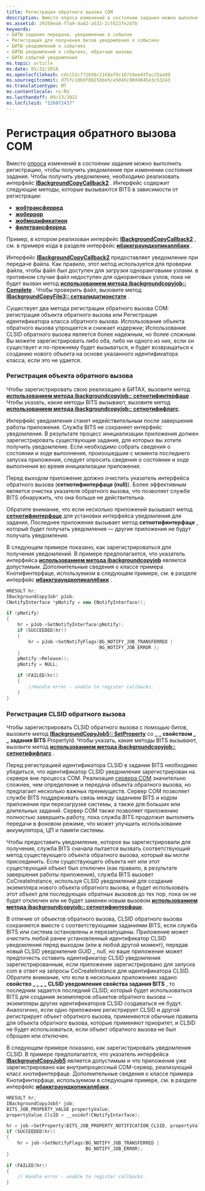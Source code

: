 ```yaml
---
title: Регистрация обратного вызова COM
description: Вместо опроса изменений в состоянии задания можно выполнить регистрацию, чтобы получить уведомление при изменении состояния задания.
ms.assetid: 29350ea4-f7a9-4a42-a531-2cf623fe247b
keywords:
- БИТЫ задания передачи, уведомление о событии
- Регистрация для получения битов уведомления о событиях
- БИТЫ уведомлений о событиях
- БИТЫ уведомлений о событиях, обратные вызовы
- БИТЫ событий уведомления
ms.topic: article
ms.date: 05/31/2018
ms.openlocfilehash: cdcc52c772656c2168af9c10724ee43fac25aa80
ms.sourcegitcommit: d75fc10b9f0825bbe5ce5045c90d4045e3c53243
ms.translationtype: MT
ms.contentlocale: ru-RU
ms.lasthandoff: 09/13/2021
ms.locfileid: "126972437"
---
```

# <a name="registering-a-com-callback"></a>Регистрация обратного вызова COM

Вместо [опроса](polling-for-the-status-of-the-job.md) изменений в состоянии задания можно выполнить регистрацию, чтобы получить уведомление при изменении состояния задания. Чтобы получить уведомление, необходимо реализовать интерфейс [**IBackgroundCopyCallback2**](/windows/desktop/api/Bits3_0/nn-bits3_0-ibackgroundcopycallback2) . Интерфейс содержит следующие методы, которые вызываются BITS в зависимости от регистрации:

-   [**жобтрансферред**](/windows/desktop/api/Bits/nf-bits-ibackgroundcopycallback-jobtransferred)
-   [**жоберрор**](/windows/desktop/api/Bits/nf-bits-ibackgroundcopycallback-joberror)
-   [**жобмодификатион**](/windows/desktop/api/Bits/nf-bits-ibackgroundcopycallback-jobmodification)
-   [**филетрансферред**](/windows/desktop/api/Bits3_0/nf-bits3_0-ibackgroundcopycallback2-filetransferred)

Пример, в котором реализован интерфейс [**IBackgroundCopyCallback2**](/windows/desktop/api/Bits3_0/nn-bits3_0-ibackgroundcopycallback2) , см. в примере кода в разделе интерфейс [**ибаккграундкопикаллбакк**](/windows/desktop/api/Bits/nn-bits-ibackgroundcopycallback) .

Интерфейс [**IBackgroundCopyCallback2**](/windows/desktop/api/Bits3_0/nn-bits3_0-ibackgroundcopycallback2) предоставляет уведомление при передаче файла. Как правило, этот метод используется для проверки файла, чтобы файл был доступен для загрузки одноранговыми узлами. в противном случае файл недоступен для одноранговых узлов, пока не будет вызван метод [**использованием метода ibackgroundcopyjob:: Complete**](/windows/desktop/api/Bits/nf-bits-ibackgroundcopyjob-complete) . Чтобы проверить файл, вызовите метод [**IBackgroundCopyFile3:: сетвалидатионстате**](/windows/desktop/api/Bits3_0/nf-bits3_0-ibackgroundcopyfile3-setvalidationstate) .

Существует два метода регистрации обратного вызова COM: регистрация объекта обратного вызова или Регистрация идентификатора класса обратного вызова. Использование объекта обратного вызова упрощается и снижает издержки; Использование CLSID обратного вызова является более надежным, но более сложным. Вы можете зарегистрировать либо оба, либо ни одного из них, если он существует и по-прежнему будет вызываться, и будет возвращаться к созданию нового объекта на основе указанного идентификатора класса, если это не удается.

### <a name="registering-a-callback-object"></a>Регистрация объекта обратного вызова

Чтобы зарегистрировать свою реализацию в БИТАХ, вызовите метод [**использованием метода ibackgroundcopyjob:: сетнотифинтерфаце**](/windows/desktop/api/Bits/nf-bits-ibackgroundcopyjob-setnotifyinterface) . Чтобы указать, какие методы BITS вызывают, вызовите метод [**использованием метода ibackgroundcopyjob:: сетнотифифлагс**](/windows/desktop/api/Bits/nf-bits-ibackgroundcopyjob-setnotifyflags).

Интерфейс уведомления станет недействительным после завершения работы приложения. Служба BITS не сохраняет интерфейс уведомления. В результате процесс инициализации приложения должен зарегистрировать существующие задания, для которых вы хотите получить уведомление. Если необходимо собрать сведения о состоянии и ходе выполнения, произошедшие с момента последнего запуска приложения, следует опросить сведения о состоянии и ходе выполнения во время инициализации приложения.

Перед выходом приложение должно очистить указатель интерфейса обратного вызова (**сетнотифинтерфаце (null)**). Более эффективным является очистка указателя обратного вызова, что позволяет службе BITS обнаружить, что она больше не действительна.

Обратите внимание, что если несколько приложений вызывают метод [**сетнотифинтерфаце**](/windows/desktop/api/Bits/nf-bits-ibackgroundcopyjob-setnotifyinterface) для установки интерфейса уведомления для задания, Последнее приложение вызывает метод **сетнотифинтерфаце** , который будет получать уведомления — другие приложения не будут получать уведомления.

В следующем примере показано, как зарегистрироваться для получения уведомлений. В примере предполагается, что указатель интерфейса [**использованием метода ibackgroundcopyjob**](/windows/desktop/api/Bits/nn-bits-ibackgroundcopyjob) является допустимым. Дополнительные сведения о классе примера Кнотифинтерфаце, используемом в следующем примере, см. в разделе интерфейс [**ибаккграундкопикаллбакк**](/windows/desktop/api/Bits/nn-bits-ibackgroundcopycallback) .


```C++
HRESULT hr;
IBackgroundCopyJob* pJob;
CNotifyInterface *pNotify = new CNotifyInterface();

if (pNotify)
{
    hr = pJob->SetNotifyInterface(pNotify);
    if (SUCCEEDED(hr))
    {
        hr = pJob->SetNotifyFlags(BG_NOTIFY_JOB_TRANSFERRED | 
                                  BG_NOTIFY_JOB_ERROR );
    }
    pNotify->Release();
    pNotify = NULL;

    if (FAILED(hr))
    {
        //Handle error - unable to register callbacks.
    }
}
```



### <a name="registering-a-callback-clsid"></a>Регистрация CLSID обратного вызова

Чтобы зарегистрировать CLSID обратного вызова с помощью битов, вызовите метод [**IBackgroundCopyJob5:: SetProperty**](/windows/desktop/api/Bits5_0/nf-bits5_0-ibackgroundcopyjob5-setproperty) со **\_ \_ свойством \_ \_ задания BITS** PropertyId. Чтобы указать, какие методы BITS вызывают, вызовите метод [**использованием метода ibackgroundcopyjob:: сетнотифифлагс**](/windows/desktop/api/Bits/nf-bits-ibackgroundcopyjob-setnotifyflags) .

Перед регистрацией идентификатора CLSID в задании BITS необходимо убедиться, что идентификатор CLSID уведомления зарегистрирован на сервере вне процесса COM. Реализация [сервера COM](/windows/desktop/com/com-server-responsibilities) значительно сложнее, чем определение и передача объекта обратного вызова, но предлагает несколько важных преимуществ. Сервер COM позволяет службе BITS поддерживать связь между заданием BITS и кодом приложения при перезагрузке системы, а также для больших или длительных заданий. Сервер COM также позволяет приложению полностью завершить работу, пока служба BITS продолжит выполнять передачи в фоновом режиме, что может улучшить использование аккумулятора, ЦП и памяти системы.

Чтобы предоставить уведомление, которое вы зарегистрировали для получения, служба BITS сначала пытается вызвать соответствующий метод существующего объекта обратного вызова, который вы могли присоединить. Если существующего объекта нет или этот существующий объект был отключен (как правило, в результате завершения работы приложения), служба BITS вызовет CoCreateInstance, используя CLSID уведомлений для создания экземпляра нового объекта обратного вызова, и будет использовать этот объект для последующих обратных вызовов до тех пор, пока он не будет отключен или не будет заменен новым вызовом [**использованием метода ibackgroundcopyjob:: сетнотифинтерфаце**](/windows/desktop/api/Bits/nf-bits-ibackgroundcopyjob-setnotifyinterface).

В отличие от объектов обратного вызова, CLSID обратного вызова сохраняется вместе с соответствующими заданиями BITS, если служба BITS или система остановлены и перезапущены. Приложение может очистить любой ранее установленный идентификатор CLSID уведомления перед выходом (или в любой другой момент), передав новый CLSID уведомления GUID \_ null, но ваше приложение может предпочесть оставить идентификатор CLSID уведомления зарегистрированным, если приложение зарегистрировано для запуска com в ответ на запросы CoCreateInstance для идентификатора CLSID. Обратите внимание, что если в нескольких приложениях задано **свойство \_ \_ \_ \_ CLSID уведомления свойства задания BITS** , то последним задается последний CLSID, который будет использоваться BITS для создания экземпляров объектов обратного вызова — экземпляры других идентификаторов CLSID создаваться не будут. Аналогично, если одно приложение регистрирует CLSID и другой регистрирует объект обратного вызова, применяются обычные правила для объекта обратного вызова, которые применяют приоритет, и CLSID не будет использоваться, если объект обратного вызова не был сброшен или отключен.

В следующем примере показано, как зарегистрировать уведомления CLSID. В примере предполагается, что указатель интерфейса [**IBackgroundCopyJob5**](/windows/desktop/api/Bits5_0/nn-bits5_0-ibackgroundcopyjob5) является допустимым и что приложение уже зарегистрировано как внутрипроцессный COM-сервер, реализующий класс кнотифинтерфаце. Дополнительные сведения о классе примера Кнотифинтерфаце, используемом в следующем примере, см. в разделе интерфейс [**ибаккграундкопикаллбакк**](/windows/desktop/api/Bits/nn-bits-ibackgroundcopycallback) .


```C++
HRESULT hr; 
IBackgroundCopyJob5* job; 
BITS_JOB_PROPERTY_VALUE propertyValue; 
propertyValue.ClsID = __uuidof(CNotifyInterface); 

hr = job->SetProperty(BITS_JOB_PROPERTY_NOTIFICATION_CLSID, propertyValue); 
if (SUCCEEDED(hr)) 
{ 
    hr = job->SetNotifyFlags(BG_NOTIFY_JOB_TRANSFERRED |  
                             BG_NOTIFY_JOB_ERROR); 
} 

if (FAILED(hr)) 
{ 
    // Handle error - unable to register callbacks. 
} 
```



 

 